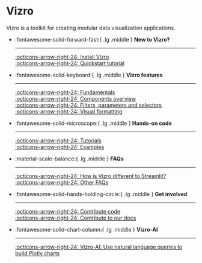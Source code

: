 # Vizro

Vizro is a toolkit for creating modular data visualization applications.

<div class="grid cards" markdown>

-   :fontawesome-solid-forward-fast:{ .lg .middle } __New to Vizro?__

    ---

    [:octicons-arrow-right-24: Install Vizro](pages/user-guides/install/) </br>
    [:octicons-arrow-right-24: Quickstart tutorial](pages/tutorials/first-dashboard/)



-   :fontawesome-solid-keyboard:{ .lg .middle } __Vizro features__

    ---

    [:octicons-arrow-right-24: Fundamentals](pages/user-guides/dashboard/)</br>
    [:octicons-arrow-right-24: Components overview](pages/user-guides/components/)</br>
    [:octicons-arrow-right-24: Filters, parameters and selectors](pages/user-guides/filters/)</br>
    [:octicons-arrow-right-24: Visual formatting](pages/user-guides/layouts/)



-   :fontawesome-solid-microscope:{ .lg .middle } __Hands-on code__

    ---

    [:octicons-arrow-right-24: Tutorials](pages/tutorials/explore-components/) <br/>
    [:octicons-arrow-right-24: Examples](pages/examples/examples/)



-   :material-scale-balance:{ .lg .middle } __FAQs__

    ---

    [:octicons-arrow-right-24: How is Vizro different to Streamlit?](pages/explanation/faq/#how-does-vizro-differ-from-dash-or-streamlit) <br/>
    [:octicons-arrow-right-24: Other FAQs](/pages/explanation/faq/)



-   :fontawesome-solid-hands-holding-circle:{ .lg .middle } __Get involved__

    ---

    [:octicons-arrow-right-24: Contribute code](pages/explanation/contributing/) <br/>
    [:octicons-arrow-right-24: Contribute to our docs](pages/explanation/documentation-style-guide/)

-   :fontawesome-solid-chart-column:{ .lg .middle } __Vizro-AI__

    ---

    [:octicons-arrow-right-24: Vizro-AI: Use natural language queries to build Plotly charts](https://vizro.readthedocs.io/projects/vizro-ai/en/latest/)


</div>
